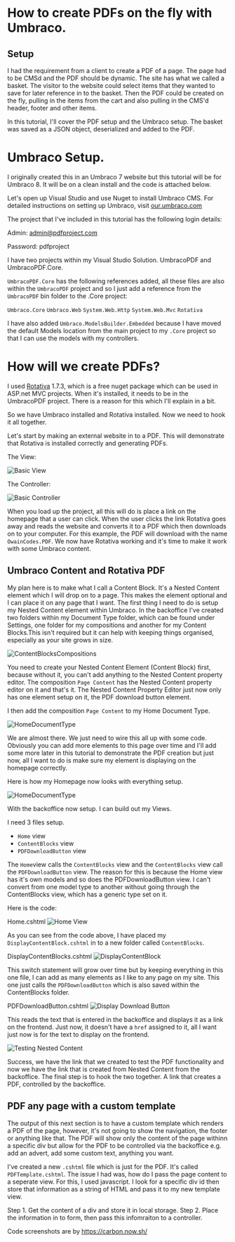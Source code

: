 # How to create PDFs on the fly with Umbraco.
## Setup

I had the requirement from a client to create a PDF of a page. The page had to be CMSd and the PDF should be dynamic. The site has what we
called a basket. The visitor to the website could select items that they wanted to save for later reference in to the basket. Then the 
PDF could be created on the fly, pulling in the items from the cart and also pulling in the CMS'd header, footer and other items.

In this tutorial, I'll cover the PDF setup and the Umbraco setup. The basket was saved as a JSON object, deserialized and added to the PDF.

# Umbraco Setup.
I originally created this in an Umbraco 7 website but this tutorial will be for Umbraco 8. It will be on a clean install and the code is attached below.

Let's open up Visual Studio and use Nuget to install Umbraco CMS. For detailed instructions on setting up Umbraco, visit [our.umbraco.com](https://our.umbraco.com/download/)

The project that I've included in this tutorial has the following login details:

Admin: admin@pdfproject.com

Password: pdfproject

I have two projects within my Visual Studio Solution. UmbracoPDF and UmbracoPDF.Core. 

`UmbracoPDF.Core` has the following references added, all these files are also within the `UmbracoPDF` project and so I just add a reference from the `UmbracoPDF` bin folder to the .Core project:

`Umbraco.Core`
`Umbraco.Web`
`System.Web.Http`
`System.Web.Mvc`
`Rotativa`

I have also added `Umbraco.ModelsBuilder.Embedded` because I have moved the default Models location from the main project to my `.Core` project so that I can use the models with my controllers. 

# How will we create PDFs?
I used [Rotativa](https://github.com/webgio/Rotativa) 1.7.3, which is a free nuget package which can be used in ASP.net MVC projects. When it's installed, it needs to be in the UmbracoPDF project. There is a reason for this which I'll explain in a bit.  
 
So we have Umbraco installed and Rotativa installed. Now we need to hook it all together. 

Let's start by making an external website in to a PDF. 
This will demonstrate that Rotativa is installed correctly and generating PDFs.

The View:


![Basic View](/Blog/Images/pdfView.png)


The Controller:

 ![Basic Controller](/Blog/Images/pdfController.png)
 
 When you load up the project, all this will do is place a link on the homepage that a user can click. When the user clicks the link Rotativa goes away and reads the website and converts it to a PDF which then downloads on to your computer. For this example, the PDF will download with the name `OwainCodes.PDF`. We now have Rotativa working and it's time to make it work with some Umbraco content.
 
 ## Umbraco Content and Rotativa PDF
 
My plan here is to make what I call a Content Block. It's a Nested Content element which I will drop on to a page. This makes the element optional and I can place it on any page that I want. 
The first thing I need to do is setup my Nested Content element within Umbraco. In the backoffice I've created two folders within my Document Type folder, which can be found under Settings, one folder for my compositions and another for my Content Blocks.This isn't required but it can help with keeping things organised, especially as your site grows in size.  

 ![ContentBlocksCompositions](/Blog/Images/contentBlocksCompositions.jpg)
 
 You need to create your Nested Content Element (Content Block) first, because without it, you can't add anything to the Nested Content property editor. The composition `Page Content` has the Nested Content property editor on it and that's it. The Nested Content Property Editor just now only has one element setup on it, the PDF download button element. 

I then add the composition `Page Content` to my Home Document Type. 

 ![HomeDocumentType](/Blog/Images/HomeDocumentType.jpg)
 
We are almost there. We just need to wire this all up with some code. 
Obviously you can add more elements to this page over time and I'll add some more later in this tutorial to demonstrate the PDF creation but just now, all I want to do is make sure my element is displaying on the homepage correctly.

Here is how my Homepage now looks with everything setup.

 ![HomeDocumentType](/Blog/Images/ContentBlocksDemo.gif)

With the backoffice now setup. I can build out my Views.

I need 3 files setup. 
* `Home` view
* `ContentBlocks` view
* `PDFDownloadButton` view

The `Home`view calls the `ContentBlocks` view and the `ContentBlocks` view call the `PDFDownloadButton` view. 
The reason for this is because the Home view has it's own models and so does the PDFDownloadButton view. I can't convert from one model type to another without going through the ContentBlocks view, which has a generic type set on it.

Here is the code: 

Home.cshtml
![Home View](/Blog/Images/HomeView.png)

As you can see from the code above, I have placed my `DisplayContentBlock.cshtml` in to a new folder called `ContentBlocks`. 

DisplayContentBlocks.cshtml
![DisplayContentBlock](/Blog/Images/DisplayContentBlock.png)

This switch statement will grow over time but by keeping everything in this one file, I can add as many elements as I like to any page on my site. This one just calls the `PDFDownloadButton` which is also saved within the ContentBlocks folder.

PDFDownloadButton.cshtml
![Display Download Button](/Blog/Images/PDFDownloadButton.png)

This reads the text that is entered in the backoffice and displays it as a link on the frontend. Just now, it doesn't have a `href` assigned to it, all I want just now is for the text to display on the frontend. 

![Testing Nested Content](/Blog/Images/basicNestedContentTest.jpg)

Success, we have the link that we created to test the PDF functionality and now we have the link that is created from Nested Content from the backoffice. The final step is to hook the two together. A link that creates a PDF, controlled by the backoffice.

## PDF any page with a custom template

The output of this next section is to have a custom template which renders a PDF of the page, however, it's not going to show the navigation, the footer or anything like that. The PDF will show only the content of the page withinn a specific div but allow for the PDF to be controlled via the backoffice e.g. add an advert, add some custom text, anything you want. 

I've created a new `.cshtml` file which is just for the PDF. It's called `PDFTemplate.cshtml`. 
The issue I had was, how do I pass the page content to a seperate view. For this, I used javascript. I look for a specific div id then store that information as a string of HTML and pass it to my new template view.

Step 1. Get the content of a div and store it in local storage.
Step 2. Place the information in to form, then pass this infomraiton to a controller.

Code screenshots are by https://carbon.now.sh/
